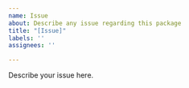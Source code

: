 ```yaml
---
name: Issue
about: Describe any issue regarding this package
title: "[Issue]"
labels: ''
assignees: ''

---
```


Describe your issue here.
